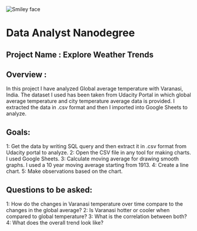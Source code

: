 <img src="https://cdn.freebiesupply.com/logos/large/2x/udacity-2-logo-png-transparent.png" alt="Smiley face">
                                        
                                        
 # Data Analyst Nanodegree 
 ## Project Name : Explore Weather Trends 

## Overview :
In this project I have analyzed Global average temperature with Varanasi, India. The dataset I used has been taken from Udacity Portal in which global average temperature and city temperature average data is provided.
I extracted the data in .csv format and then I imported into Google Sheets to analyze.

## Goals:
1: Get the data by writing SQL query and then extract it in .csv format from Udacity portal to analyze.
2: Open the CSV file in any tool for making charts. I used Google Sheets.
3: Calculate moving average for drawing smooth graphs. I used a 10 year moving average starting from 1913.
4: Create a line chart.
5: Make observations based on the chart.

## Questions to be asked: 
1: How do the changes in Varanasi temperature over time compare to the changes in the global average?
2: Is Varanasi hotter or cooler when compared to global temperature?
3: What is the correlation between both?
4: What does the overall trend look like?

